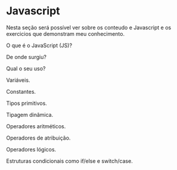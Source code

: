 # Javascript

Nesta seção será possível ver sobre os conteudo e Javascript e os exercicios que demonstram meu conhecimento.

O que é o JavaScript (JS)?

De onde surgiu?

Qual o seu uso?

Variáveis.

Constantes.

Tipos primitivos.

Tipagem dinâmica.

Operadores aritméticos.

Operadores de atribuição.

Operadores lógicos.

Estruturas condicionais como if/else e switch/case.